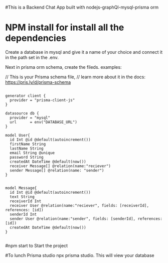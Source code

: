#This is a Backend Chat App built with nodejs-graphQl-mysql-prisma orm

# NPM install for install all the dependencies
Create a database in mysql and give it a name of your choice and connect it in the path set in the .env.

Next in prisma orm schema, create the fileds. examples:


// This is your Prisma schema file,
// learn more about it in the docs: https://pris.ly/d/prisma-schema


``````````````````````````````````````````````````````````````````

generator client {
  provider = "prisma-client-js"
}

datasource db {
  provider = "mysql"
  url      = env("DATABASE_URL")
}

model User{
  id Int @id @default(autoincrement())
  firstName String
  lastName String
  email String @unique
  password String
  createdAt DateTime @default(now())
  receiver Message[] @relation(name:"reciever")
  sender Message[] @relation(name: "sender")
}


model Message{
  id Int @id @default(autoincrement())
  text String
  receiverId Int
  receiver User @relation(name:"reciever", fields: [receiverId], references: [id])
  senderId Int
  sender User @relation(name:"sender", fields: [senderId], references: [id])
  createdAt DateTime @default(now())
}


``````````````````````````````````````````````````````````````````

#npm start to Start the project

#To lunch Prisma studio
npx prisma studio. This will view your database
